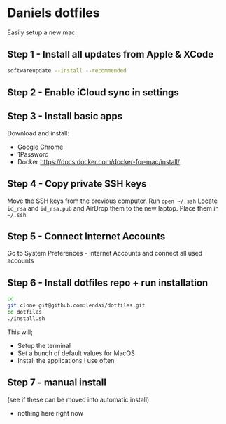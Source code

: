 # Daniels dotfiles

Easily setup a new mac.

## Step 1 - Install all updates from Apple & XCode

```sh
softwareupdate --install --recommended
```

## Step 2 - Enable iCloud sync in settings

## Step 3 - Install basic apps

Download and install:

- Google Chrome
- 1Password
- Docker <https://docs.docker.com/docker-for-mac/install/>

## Step 4 - Copy private SSH keys

Move the SSH keys from the previous computer. Run `open ~/.ssh`
Locate `id_rsa` and `id_rsa.pub` and AirDrop them to the new laptop.
Place them in `~/.ssh`

## Step 5 - Connect Internet Accounts

Go to System Preferences - Internet Accounts and connect all used accounts

## Step 6 - Install dotfiles repo + run installation

```sh
cd
git clone git@github.com:lendai/dotfiles.git
cd dotfiles
./install.sh
```

This will;

- Setup the terminal
- Set a bunch of default values for MacOS
- Install the applications I use often

## Step 7 - manual install

(see if these can be moved into automatic install)
- nothing here right now
